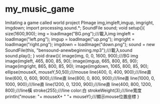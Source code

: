 # my_music_game
Imitating a game called world project
PImage img,imgleft,imgup, imgright, imgdown;
import processing.sound.*;
SoundFile sound;
void setup(){
  size(1600,900);
  img = loadImage("BG.png");///載入img
  imgleft = loadImage("left.png");
  imgup = loadImage("up.png");
  imgright = loadImage("right.png");
  imgdown = loadImage("down.png");
  sound = new SoundFile(this, "bensound-anewbeginning.mp3");///載入sound
  sound.play();
}
void draw(){
  image(img, 0, 0, 1600, 900);///BG img
  image(imgleft, 465, 800, 85, 90);
  image(imgup, 665, 800, 85, 90);
  image(imgright, 865, 800, 85, 90);
  image(imgdown, 1065, 800, 85, 90);
  ellipse(mouseX, mouseY,50,50);///mouse
  line(400, 0, 400, 900);///line直
  line(600, 0, 600, 900);///line直
  line(800, 0, 800, 900);///line直
  line(1000, 0, 1000, 900);///line直
  line(1200, 0, 1200, 900);///line直
  line(400, 800, 1200, 800);///line橫
  stroke(255);///line color:白
  strokeWeight(3);///line寬度
  println("mouse: "+ mouseX+ " "+ mouseY);///顯示mouse位置座標
}
